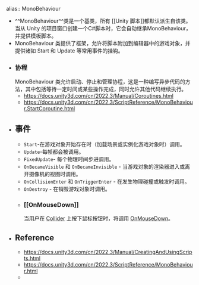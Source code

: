 alias:: MonoBehaviour

- ^^MonoBehaviour^^类是一个基类，所有 [[Unity 脚本]]都默认派生自该类。当从 Unity 的项目窗口创建一个C\#脚本时，它会自动继承MonoBehaviour，并提供模板脚本。
- MonoBehaviour 类提供了框架，允许将脚本附加到编辑器中的游戏对象，并提供诸如 Start 和 Update 等常用事件的挂钩。
- ### 协程
  MonoBehaviour 类允许启动、停止和管理协程，这是一种编写异步代码的方法，其中包括等待一定时间或某些操作完成，同时允许其他代码继续执行。
	- https://docs.unity3d.com/cn/2022.3/Manual/Coroutines.html
	- https://docs.unity3d.com/cn/2022.3/ScriptReference/MonoBehaviour.StartCoroutine.html
- ## 事件
	- `Start`-在游戏对象开始存在时（加载场景或实例化游戏对象时）调用。
	- `Update`-每帧都会被调用。
	- `FixedUpdate`- 每个物理时间步进调用。
	- `OnBecameVisible` 和 `OnBecameInvisible` - 当游戏对象的渲染器进入或离开摄像机的视图时调用。
	- `OnCollisionEnter` 和 `OnTriggerEnter` - 在发生物理碰撞或触发时调用。
	- `OnDestroy` - 在销毁游戏对象时调用。
	- ### [[OnMouseDown]]
	  当用户在 [Collider](https://docs.unity3d.com/cn/current/ScriptReference/Collider.html) 上按下鼠标按钮时，将调用 [OnMouseDown](https://docs.unity3d.com/cn/current/ScriptReference/MonoBehaviour.OnMouseDown.html)。
- ## Reference
	- https://docs.unity3d.com/cn/2022.3/Manual/CreatingAndUsingScripts.html
	- https://docs.unity3d.com/cn/2022.3/ScriptReference/MonoBehaviour.html
	-